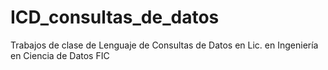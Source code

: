 # ICD_consultas_de_datos
Trabajos de clase de Lenguaje de Consultas de Datos en Lic. en Ingeniería en Ciencia de Datos FIC
